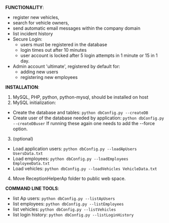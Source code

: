 **FUNCTIONALITY**:

- register new vehicles, 
- search for vehicle owners, 
- send automatic email messages within the company domain
- list incident history
- Secure Login:
  * users must be registered in the database
  * login times out after 10 minutes
  * user account is locked after 5 login attempts in 1 minute or 15 in 1 day.
- Admin account 'ultimate', registered by default for:
  * adding new users
  * registering new employees 

**INSTALLATION**:

1. MySQL, PHP, python, python-mysql, should be installed on host
2. MySQL initialization:
  - Create the database and tables: `python dbConfig.py --createDB`
  - Create user of the database needed by application: `python dbConfig.py --createDBuser`
If running these again one needs to add the --force option.

3. (optional) 
  - Load application users: `python dbConfig.py --loadApUsers UsersData.txt`
  - Load employees: `python dbConfig.py --loadEmployees EmployeeData.txt`
  - Load vehicles: `python dbConfig.py --loadVehicles VehicleData.txt`
4. Move ReceptionHelperAp folder to public web space.

**COMMAND LINE TOOLS**:

- list Ap users: `python dbConfig.py --listApUsers`
- list employees: `python dbConfig.py --listEmployees`
- list vehicles:  `python dbConfig.py --listVehicles`
- list login history: `python dbConfig.py --listLoginHistory`



